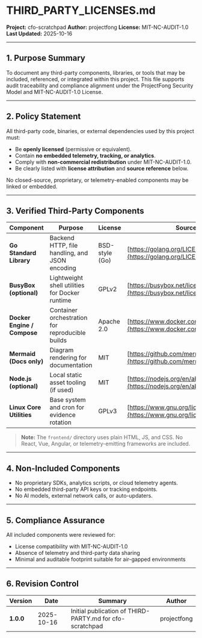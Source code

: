 # THIRD_PARTY_LICENSES.md

**Project:** cfo-scratchpad
**Author:** projectfong
**License:** MIT-NC-AUDIT-1.0
**Last Updated:** 2025-10-16

---

## 1. Purpose Summary

To document any third-party components, libraries, or tools that may be included, referenced, or integrated within this project.
This file supports audit traceability and compliance alignment under the ProjectFong Security Model and MIT-NC-AUDIT-1.0 License.

---

## 2. Policy Statement

All third-party code, binaries, or external dependencies used by this project must:

* Be **openly licensed** (permissive or equivalent).
* Contain **no embedded telemetry, tracking, or analytics**.
* Comply with **non-commercial redistribution** under MIT-NC-AUDIT-1.0.
* Be clearly listed with **license attribution** and **source reference** below.

No closed-source, proprietary, or telemetry-enabled components may be linked or embedded.

---

## 3. Verified Third-Party Components

| Component                   | Purpose                                         | License        | Source / URL                                                                                   |
| --------------------------- | ----------------------------------------------- | -------------- | ---------------------------------------------------------------------------------------------- |
| **Go Standard Library**     | Backend HTTP, file handling, and JSON encoding  | BSD-style (Go) | [https://golang.org/LICENSE](https://golang.org/LICENSE)                                       |
| **BusyBox (optional)**      | Lightweight shell utilities for Docker runtime  | GPLv2          | [https://busybox.net/license.html](https://busybox.net/license.html)                           |
| **Docker Engine / Compose** | Container orchestration for reproducible builds | Apache 2.0     | [https://www.docker.com/legal/open-source](https://www.docker.com/legal/open-source)           |
| **Mermaid (Docs only)**     | Diagram rendering for documentation             | MIT            | [https://github.com/mermaid-js/mermaid](https://github.com/mermaid-js/mermaid)                 |
| **Node.js (optional)**      | Local static asset tooling (if used)            | MIT            | [https://nodejs.org/en/about/resources/license](https://nodejs.org/en/about/resources/license) |
| **Linux Core Utilities**    | Base system and cron for evidence rotation      | GPLv3          | [https://www.gnu.org/licenses/gpl-3.0.html](https://www.gnu.org/licenses/gpl-3.0.html)         |

> **Note:** The `frontend/` directory uses plain HTML, JS, and CSS.
> No React, Vue, Angular, or telemetry-emitting frameworks are included.

---

## 4. Non-Included Components

* No proprietary SDKs, analytics scripts, or cloud telemetry agents.
* No embedded third-party API keys or tracking endpoints.
* No AI models, external network calls, or auto-updaters.

---

## 5. Compliance Assurance

All included components were reviewed for:

* License compatibility with MIT-NC-AUDIT-1.0
* Absence of telemetry and third-party data sharing
* Minimal and auditable footprint suitable for air-gapped environments

---

## 6. Revision Control

| Version   | Date       | Summary                                                  | Author      |
| --------- | ---------- | -------------------------------------------------------- | ----------- |
| **1.0.0** | 2025-10-16 | Initial publication of THIRD-PARTY.md for cfo-scratchpad | projectfong |


